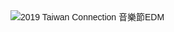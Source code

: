 
<html>
<head>
<meta http-equiv="Content-Type" content="text/html; charset=utf-8">
<title>2019 TC 音樂節－仲夏‧樂</title>
<script src="http://ajax.googleapis.com/ajax/libs/jquery/1.11.2/jquery.min.js"></script>
<script src="jquery.rwdImageMaps.js"></script>
<script> 
$(document).ready(function(e) { 
$('img[usemap]').rwdImageMaps(); 
});
</script>
<style>
	body {
		font-family: Helvetica, Arial, sans-serif;
	}
	h1 {
		font-size: 20px;
	}
	div {
		width: 100%;
	}
	img[usemap] {
		border: none;
		height: auto;
		max-width: 100%;
		width: auto;
	}
	</style>
</head>

<body>
<div>
  <img src="http://edm.tc-chambermusic.org/2019-edm/TC-EDM.jpg" alt="2019 Taiwan Connection 音樂節EDM" width="799" height="1170" usemap="#Map"/>
  
  <map name="Map">
	
 <area shape="rect" coords="1,1,828,511" href="http://www.tc-chambermusic.org?utm_source=newsletter&amp;utm_medium=edm_all&amp;utm_campaign=2019_tcmf" target="_blank" alt="Taiwan Connection 官網">
  <area shape="rect" coords="628,703,771,778" href="http://www.artsticket.com.tw/CKSCC2005/Product/Product00/ProductsDetailsPage.aspx?ProductID=rotyiUrPteRHLelfter9k" target="_blank" alt="購票去">
  <area shape="rect" coords="73,927,758,1256" href="http://www.youtube.com/watch?v=GgvNulAfQL4" target="_blank" alt="影片：2019 TC音樂節">  
  </map>
  
  </div>
</body>
</html>
